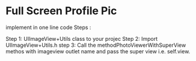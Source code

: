 # Full Screen Profile Pic
implement in one line code
Steps :

Step 1: UIImageView+Utils class to your projec 
Step 2: Import UIImageView+Utils.h 
step 3: Call the  methodPhotoViewerWithSuperView methos with imageview outlet name and pass the super view i.e. self.view. 
